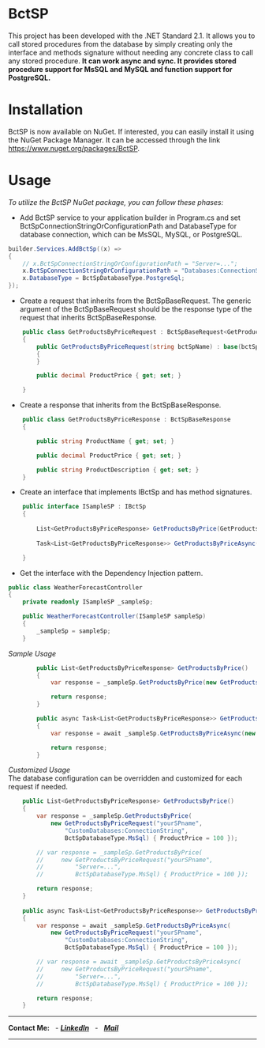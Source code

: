 # BctSP

This project has been developed with the .NET Standard 2.1.
It allows you to call stored procedures from the database by simply creating only the interface and methods signature without needing any concrete class to call any stored procedure.
**It can work async and sync. It provides stored procedure support for MsSQL and MySQL and function support for PostgreSQL.**

# Installation

BctSP is now available on NuGet. 
If interested, you can easily install it using the NuGet Package Manager. It can be accessed through the link https://www.nuget.org/packages/BctSP.

# Usage

_To utilize the BctSP NuGet package, you can follow these phases:_

- Add BctSP service to your application builder in Program.cs and set BctSpConnectionStringOrConfigurationPath and DatabaseType for database connection, which can be MsSQL, MySQL, or PostgreSQL.

```cs
builder.Services.AddBctSp((x) =>
{
    // x.BctSpConnectionStringOrConfigurationPath = "Server=...";
    x.BctSpConnectionStringOrConfigurationPath = "Databases:ConnectionString";
    x.DatabaseType = BctSpDatabaseType.PostgreSql;
});
```

- Create a request that inherits from the BctSpBaseRequest. The generic argument of the BctSpBaseRequest should be the response type of the request that inherits BctSpBaseResponse.

```cs
    public class GetProductsByPriceRequest : BctSpBaseRequest<GetProductsByPriceResponse>
    {
        public GetProductsByPriceRequest(string bctSpName) : base(bctSpName)
        {
        }

        public decimal ProductPrice { get; set; }

    }
```
- Create a response that inherits from the BctSpBaseResponse.

```cs
	public class GetProductsByPriceResponse : BctSpBaseResponse
	{

		public string ProductName { get; set; }

		public decimal ProductPrice { get; set; }

		public string ProductDescription { get; set; }
	}
```

- Create an interface that implements IBctSp and has method signatures.

```cs
	public interface ISampleSP : IBctSp
	{
	 
		List<GetProductsByPriceResponse> GetProductsByPrice(GetProductsByPriceRequest request);
	 
		Task<List<GetProductsByPriceResponse>> GetProductsByPriceAsync(GetProductsByPriceRequest request);

	}
```


- Get the interface with the Dependency Injection pattern.


```cs    
public class WeatherForecastController
{
    private readonly ISampleSP _sampleSp;

    public WeatherForecastController(ISampleSP sampleSp)
    {
        _sampleSp = sampleSp;
    }
```

_Sample Usage_

```cs
        public List<GetProductsByPriceResponse> GetProductsByPrice()
        {
            var response = _sampleSp.GetProductsByPrice(new GetProductsByPriceRequest("yourSPname") { ProductPrice = 100 });

            return response;
        }

        public async Task<List<GetProductsByPriceResponse>> GetProductsByPriceAsync()
        {
            var response = await _sampleSp.GetProductsByPriceAsync(new GetProductsByPriceRequest("yourSPname") { ProductPrice = 100 });

            return response;
        }
```


_Customized Usage_  
The database configuration can be overridden and customized for each request if needed.

```cs
    public List<GetProductsByPriceResponse> GetProductsByPrice()
    {
        var response = _sampleSp.GetProductsByPrice(
            new GetProductsByPriceRequest("yourSPname",
                "CustomDatabases:ConnectionString",
                BctSpDatabaseType.MsSql) { ProductPrice = 100 });

        // var response = _sampleSp.GetProductsByPrice(
        //     new GetProductsByPriceRequest("yourSPname",
        //         "Server=...",
        //         BctSpDatabaseType.MsSql) { ProductPrice = 100 });

        return response;
    }
    
    public async Task<List<GetProductsByPriceResponse>> GetProductsByPriceAsync()
    {
        var response = await _sampleSp.GetProductsByPriceAsync(
            new GetProductsByPriceRequest("yourSPname",
                "CustomDatabases:ConnectionString",
                BctSpDatabaseType.MsSql) { ProductPrice = 100 });

        // var response = await _sampleSp.GetProductsByPriceAsync(
        //     new GetProductsByPriceRequest("yourSPname",
        //         "Server=...",
        //         BctSpDatabaseType.MsSql) { ProductPrice = 100 });

        return response;
    }
```
------------
**Contact Me:** &nbsp;  - ***[LinkedIn](https://tr.linkedin.com/in/bariscantanriverdi)*** &nbsp; - &nbsp; ***[Mail](mailto:mail@baristanriverdii@gmail.com?subject=BctSP)***

------------

